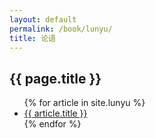 ```yaml
---
layout: default
permalink: /book/lunyu/
title: 论语
---
```


<h2>{{ page.title }}</h2>
<ul>
    {% for article in site.lunyu %}
        <li><a class = "archive-link" href="{{ article.url }}">{{ article.title }}</a></li>
    {% endfor %}
</ul>